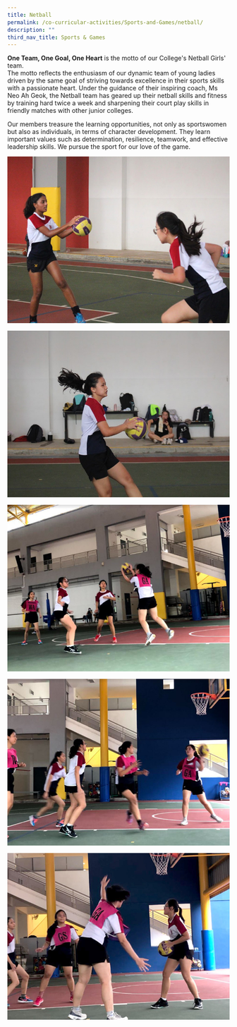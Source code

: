 ```yaml
---
title: Netball
permalink: /co-curricular-activities/Sports-and-Games/netball/
description: ""
third_nav_title: Sports & Games
---
```

**One Team, One Goal, One Heart** is the motto of our College's Netball Girls' team.  
The motto reflects the enthusiasm of our dynamic team of young ladies driven by the same goal of striving towards excellence in their sports skills with a passionate heart. Under the guidance of their inspiring coach, Ms Neo Ah Geok, the Netball team has geared up their netball skills and fitness by training hard twice a week and sharpening their court play skills in friendly matches with other junior colleges.  
  
Our members treasure the learning opportunities, not only as sportswomen but also as individuals, in terms of character development. They learn important values such as determination, resilience, teamwork, and effective leadership skills. We pursue the sport for our love of the game.

![](/images/TMJC-StudentDevelopment_CCA_Netball_01.jpeg)

![](/images/TMJC-StudentDevelopment_CCA_Netball_02.jpeg)

![](/images/TMJC-StudentDevelopment_CCA_Netball_03.jpeg)

![](/images/TMJC-StudentDevelopment_CCA_Netball_04.jpeg)

![](/images/TMJC-StudentDevelopment_CCA_Netball_05.jpeg)